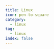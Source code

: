 ```yaml
---
title: Linux
icon: pen-to-square
category:
  - linux
tag:
  - linux
index: false
---
```


<AutoCatalog />
